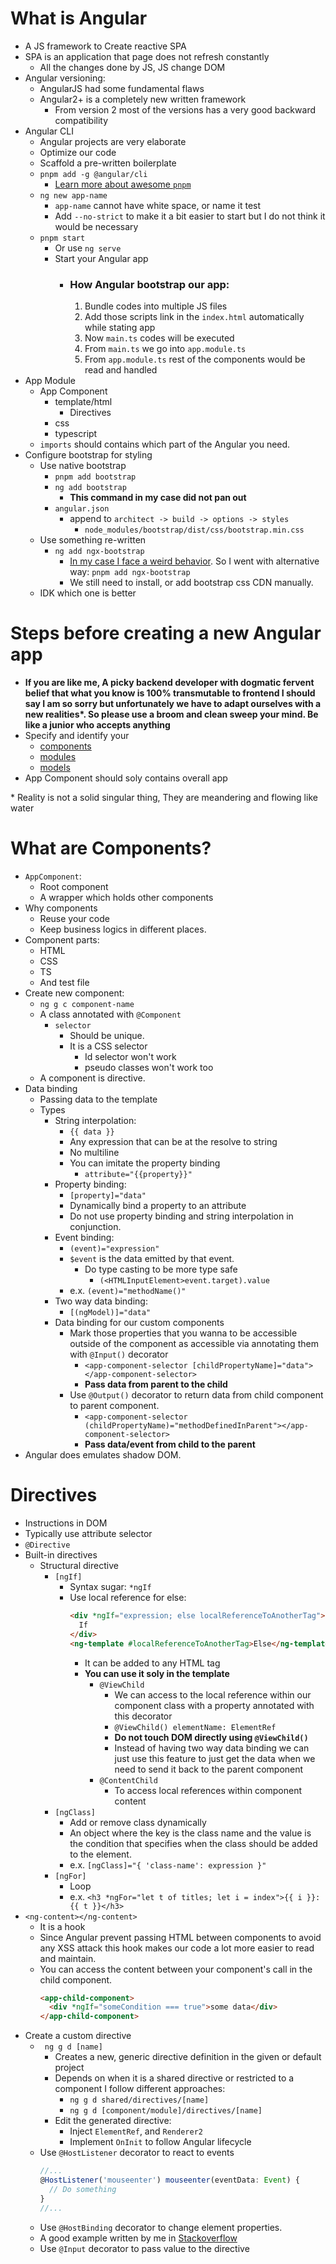 # What is Angular

- A JS framework to Create reactive SPA
- SPA is an application that page does not refresh constantly
  - All the changes done by JS, JS change DOM
- Angular versioning:
  - AngularJS had some fundamental flaws
  - Angular2+ is a completely new written framework
    - From version 2 most of the versions has a very good backward compatibility
- Angular CLI
  - Angular projects are very elaborate
  - Optimize our code
  - Scaffold a pre-written boilerplate
  - `pnpm add -g @angular/cli`
    - [Learn more about awesome `pnpm`](https://pnpm.io/)
  - `ng new app-name`
    - `app-name` cannot have white space, or name it test
    - Add `--no-strict` to make it a bit easier to start but I do not think it would be necessary
  - `pnpm start`
    - Or use `ng serve`
    - Start your Angular app
      - ### **How Angular bootstrap our app**:
        1. Bundle codes into multiple JS files
        2. Add those scripts link in the `index.html` automatically while stating app
        3. Now `main.ts` codes will be executed
        4. From `main.ts` we go into `app.module.ts`
        5. From `app.module.ts` rest of the components would be read and handled
- App Module
  - App Component
    - template/html
      - Directives
    - css
    - typescript
  - `imports` should contains which part of the Angular you need.
- Configure bootstrap for styling
  - Use native bootstrap
    - `pnpm add bootstrap`
    - `ng add bootstrap`
      - **This command in my case did not pan out**
    - `angular.json`
      - append to `architect -> build -> options -> styles`
        - `node_modules/bootstrap/dist/css/bootstrap.min.css`
  - Use something re-written
    - `ng add ngx-bootstrap`
      - [In my case I face a weird behavior](https://github.com/valor-software/ngx-bootstrap/issues/6481). So I went with alternative way: `pnpm add ngx-bootstrap`
      - We still need to install, or add bootstrap css CDN manually.
  - IDK which one is better

# Steps before creating a new Angular app

- **If you are like me, A picky backend developer with dogmatic fervent belief that what you know is 100% transmutable to frontend I should say I am so sorry but unfortunately we have to adapt ourselves with a new realities\*. So please use a broom and clean sweep your mind. Be like a junior who accepts anything**
- Specify and identify your
  - [components](#what-are-components)
  - [modules]()
  - [models]()
- App Component should soly contains overall app

\* Reality is not a solid singular thing, They are meandering and flowing like water

# What are Components?

- `AppComponent`:
  - Root component
  - A wrapper which holds other components
- Why components
  - Reuse your code
  - Keep business logics in different places.
- Component parts:
  - HTML
  - CSS
  - TS
  - And test file
- Create new component:
  - `ng g c component-name`
  - A class annotated with `@Component`
    - `selector`
      - Should be unique.
      - It is a CSS selector
        - Id selector won't work
        - pseudo classes won't work too
  - A component is directive.
- Data binding
  - Passing data to the template
  - Types
    - String interpolation:
      - `{{ data }}`
      - Any expression that can be at the resolve to string
      - No multiline
      - You can imitate the property binding
        - `attribute="{{property}}"`
    - Property binding:
      - `[property]="data"`
      - Dynamically bind a property to an attribute
      - Do not use property binding and string interpolation in conjunction.
    - Event binding:
      - `(event)="expression"`
      - `$event` is the data emitted by that event.
        - Do type casting to be more type safe
          - `(<HTMLInputElement>event.target).value`
      - e.x. `(event)="methodName()"`
    - Two way data binding:
      - `[(ngModel)]="data"`
    - Data binding for our custom components
      - Mark those properties that you wanna to be accessible outside of the component as accessible via annotating them with `@Input()` decorator
        - `<app-component-selector [childPropertyName]="data"></app-component-selector>`
        - **Pass data from parent to the child**
      - Use `@Output()` decorator to return data from child component to parent component.
        - `<app-component-selector (childPropertyName)="methodDefinedInParent"></app-component-selector>`
        - **Pass data/event from child to the parent**
- Angular does emulates shadow DOM.

# Directives

- Instructions in DOM
- Typically use attribute selector
- `@Directive`
- Built-in directives
  - Structural directive
    - `[ngIf]`
      - Syntax sugar: `*ngIf`
      - Use local reference for else:
        ```html
        <div *ngIf="expression; else localReferenceToAnotherTag">
          If
        </div>
        <ng-template #localReferenceToAnotherTag>Else</ng-template>
        ```
        - It can be added to any HTML tag
        - **You can use it soly in the template**
          - `@ViewChild`
            - We can access to the local reference within our component class with a property annotated with this decorator
            - `@ViewChild() elementName: ElementRef`
            - **Do not touch DOM directly using `@ViewChild()`**
            - Instead of having two way data binding we can just use this feature to just get the data when we need to send it back to the parent component
          - `@ContentChild`
            - To access local references within component content
    - `[ngClass]`
      - Add or remove class dynamically
      - An object where the key is the class name and the value is the condition that specifies when the class should be added to the element.
      - e.x. `[ngClass]="{ 'class-name': expression }"`
    - `[ngFor]`
      - Loop
      - e.x. `<h3 *ngFor="let t of titles; let i = index">{{ i }}: {{ t }}</h3>`
- `<ng-content></ng-content>`
  - It is a hook
  - Since Angular prevent passing HTML between components to avoid any XSS attack this hook makes our code a lot more easier to read and maintain.
  - You can access the content between your component's call in the child component.
    ```html
    <app-child-component>
      <div *ngIf="someCondition === true">some data</div>
    </app-child-component>
    ```
- Create a custom directive
  - ` ng g d [name]`
    - Creates a new, generic directive definition in the given or default project
    - Depends on when it is a shared directive or restricted to a component I follow different approaches:
      - `ng g d shared/directives/[name]`
      - `ng g d [component/module]/directives/[name]`
    - Edit the generated directive:
      - Inject `ElementRef`, and `Renderer2`
      - Implement `OnInit` to follow Angular lifecycle
  - Use `@HostListener` decorator to react to events
    ```ts
    //...
    @HostListener('mouseenter') mouseenter(eventData: Event) {
      // Do something
    }
    //...
    ```
  - Use `@HostBinding` decorator to change element properties.
  - A good example written by me in [Stackoverflow](https://stackoverflow.com/a/72940921/8784518)
  - Use `@Input` decorator to pass value to the directive
